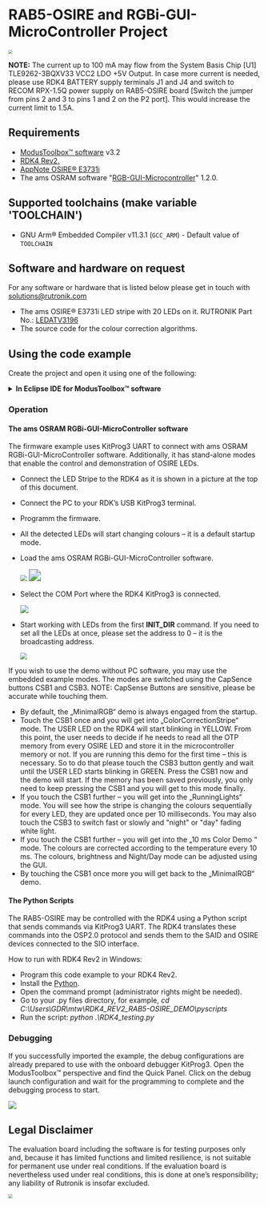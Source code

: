# RAB5-OSIRE and RGBi-GUI-MicroController Project

<img src="images/rdk4_rab5.jpg" style="zoom:50%;" />

**NOTE:**  The current up to 100 mA may flow from the System Basis Chip [U1] TLE9262-3BQXV33 VCC2 LDO +5V Output. In case more current is needed, please use RDK4 BATTERY supply terminals J1 and J4 and switch to RECOM RPX-1.5Q power supply on RAB5-OSIRE board [Switch the jumper from pins 2 and 3 to pins 1 and 2 on the P2 port]. This would increase the current limit to 1.5A.

## Requirements

- [ModusToolbox™ software](https://www.cypress.com/products/modustoolbox-software-environment) v3.2
- [RDK4 Rev2.](https://www.rutronik24.com/product/rutronik/rdk4/20820197.html)
- [AppNote OSIRE® E3731i](https://ams-osram.com/products/multi-chips/multi-color-leds/osram-osire-e3731i-krtbi-d2lm31-31)
- The ams OSRAM software "[RGB-GUI-Microcontroller](https://github.com/RutronikSystemSolutions/RAB5-OSIRE_Documents_and_GUI)" 1.2.0.

## Supported toolchains (make variable 'TOOLCHAIN')

- GNU Arm&reg; Embedded Compiler v11.3.1 (`GCC_ARM`) - Default value of `TOOLCHAIN`

## Software and hardware on request

For any software or hardware that is listed below please get in touch with solutions@rutronik.com

- The ams OSIRE® E3731i LED stripe with 20 LEDs on it. RUTRONIK Part No.: [LEDATV3196](https://www.rutronik24.com/product/ams_osram/osire_e3731i_ledstripe/22814309.html)
- The source code for the colour correction algorithms.

## Using the code example

Create the project and open it using one of the following:

<details><summary><b>In Eclipse IDE for ModusToolbox&trade; software</b></summary>



1. Click the **New Application** link in the **Quick Panel** (or, use **File** > **New** > **ModusToolbox&trade; Application**). This launches the [Project Creator](https://www.infineon.com/ModusToolboxProjectCreator) tool.

2. Pick a RDK4 kit supported by the code example from the PSoC&trade; 4 BSPs list shown in the **Project Creator - Choose Board Support Package (BSP)** dialogue.

   When you select a supported kit, the example is reconfigured automatically to work with the kit. To work with a different supported kit later, use the [Library Manager](https://www.infineon.com/ModusToolboxLibraryManager) to choose the BSP for the supported kit. You can use the Library Manager to select or update the BSP and firmware libraries used in this application. To access the Library Manager, click the link from the **Quick Panel**.

   You can also just start the application creation process again and select a different kit.

   If you want to use the application for a kit not listed here, you may need to update the source files. If the kit does not have the required resources, the application may not work.

3. In the **Project Creator - Select Application** dialogue, choose the RDK4_OSIRE_DEMO example in the Peripherals category by enabling the checkbox.

4. (Optional) Change the suggested **New Application Name**.

5. The **Application(s) Root Path** defaults to the Eclipse workspace which is usually the desired location for the application. If you want to store the application in a different location, you can change the *Application(s) Root Path* value. Applications that share libraries should be in the same root path.

6. Click **Create** to complete the application creation process.

For more details, see the [Eclipse IDE for ModusToolbox&trade; software user guide](https://www.infineon.com/MTBEclipseIDEUserGuide) (locally available at *{ModusToolbox&trade; software install directory}/docs_{version}/mt_ide_user_guide.pdf*).

</details>

### Operation

#### The ams OSRAM RGBi-GUI-MicroController software

The firmware example uses KitProg3 UART to connect with ams OSRAM RGBi-GUI-MicroController software. Additionally, it has stand-alone modes that enable the control and demonstration of OSIRE LEDs. 

- Connect the LED Stripe to the RDK4 as it is shown in a picture at the top of this document.

- Connect the PC to your RDK’s USB KitProg3 terminal.

- Programm the firmware.

- All the detected LEDs will start changing colours – it is a default startup mode.

- Load the ams OSRAM RGBi-GUI-MicroController software.

  <img src="images/amsOSRAM GUI startup.jpg" style="zoom:80%;" />

  <img src="images/board_select.jpg" style="zoom:150%;" />

- Select the COM Port where the RDK4 KitProg3 is connected.

  <img src="images/port_select.jpg" style="zoom:100%;" />

- Start working with LEDs from the first **INIT_DIR** command. If you need to set all the LEDs at once, please set the address to 0 – it is the broadcasting address. 

  <img src="images/gui_ready.jpg" style="zoom:80%;" />

If you wish to use the demo without PC software, you may use the embedded example modes. The modes are switched using the CapSence buttons CSB1 and CSB3. NOTE: CapSense Buttons are sensitive, please be accurate while touching them.  

- By default, the „MinimalRGB“ demo is always engaged from the startup.
- Touch the CSB1 once and you will get into „ColorCorrectionStripe“ mode. The USER LED on the RDK4 will start blinking in YELLOW. From this point, the user needs to decide if he needs to read all the OTP memory from every OSIRE LED and store it in the microcontroller memory or not. If you are running this demo for the first time – this is necessary. So to do that please touch the CSB3 button gently and wait until the USER LED starts blinking in GREEN. Press the CSB1 now and the demo will start. If the memory has been saved previously, you only need to keep pressing the CSB1 and you will get to this mode finally.
- If you touch the CSB1 further – you will get into the „RunningLights“ mode. You will see how the stripe is changing the colours sequentially for every LED, they are updated once per 10 milliseconds. You may also touch the CSB3 to switch fast or slowly and "night" or "day" fading white light.
- If you touch the CSB1 further – you will get into the „10 ms Color Demo “ mode. The colours are corrected according to the temperature every 10 ms. The colours, brightness and Night/Day mode can be adjusted using the GUI.
- By touching the CSB1 once more you will get back to the „MinimalRGB“ demo.



#### The Python Scripts

The RAB5-OSIRE may be controlled with the RDK4 using a Python script that sends commands via KitProg3 UART. The RDK4 translates these commands into the OSP2.0 protocol and sends them to the SAID and OSIRE devices connected to the SIO interface.

How to run with RDK4 Rev2 in Windows:

- Program this code example to your RDK4 Rev2.
- Install the [Python](https://www.python.org/downloads/).
- Open the command prompt (administrator rights might be needed).
- Go to your .py files directory, for example, *cd C:\Users\GDR\mtw\RDK4_REV2_RAB5-OSIRE_DEMO\pyscripts*
- Run the script: *python .\RDK4_testing.py*

### Debugging

If you successfully imported the example, the debug configurations are already prepared to use with the onboard debugger KitProg3. Open the ModusToolbox™ perspective and find the Quick Panel. Click on the debug launch configuration and wait for the programming to complete and the debugging process to start.

<img src="images/debug_start.jpg" style="zoom:100%;" />

## Legal Disclaimer

The evaluation board including the software is for testing purposes only and, because it has limited functions and limited resilience, is not suitable for permanent use under real conditions. If the evaluation board is nevertheless used under real conditions, this is done at one’s responsibility; any liability of Rutronik is insofar excluded. 

<img src="images/rutronik_origin_kaunas.png" style="zoom:50%;" />




